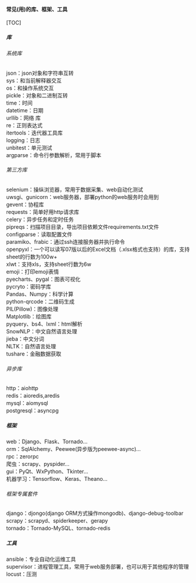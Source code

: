 #### 常见(用)的库、框架、工具
[TOC]
##### 库
###### 系统库
json：json对象和字符串互转  
sys：和当前解释器交互  
os：和操作系统交互  
pickle：对象和二进制互转  
time：时间  
datetime：日期  
urllib：网络 库  
re：正则表达式  
itertools：迭代器工具库  
logging：日志  
unbitest：单元测试  
argparse：命令行参数解析，常用于脚本  
###### 第三方库
selenium：操纵浏览器，常用于数据采集、web自动化测试  
uwsgi、gunicorn：web服务器，部署python的web服务时会用到  
gevent：协程库  
requests：简单好用http请求库  
celery：异步任务和定时任务  
pipreqs：扫描项目目录，导出项目依赖文件requirements.txt文件  
configparse：读取配置文件  
paramiko、frabic：通过ssh连接服务器并执行命令  
openpyxl：一个可以读写07版以后的Excel文档（.xlsx格式也支持）的库，支持sheet的行数为100w+  
xlwt：支持xls，支持sheet行数为6w  
emoji：打印emoji表情  
pyecharts、pygal：图表可视化  
pycryto：密码学库  
Pandas、Numpy：科学计算  
python-qrcode：二维码生成  
PIL(Pillow)：图像处理  
Matplotlib：绘图库  
pyquery、bs4、lxml：html解析  
SnowNLP：中文自然语言处理  
jieba：中文分词  
NLTK：自然语言处理  
tushare：金融数据获取  
###### 异步库
http：aiohttp  
redis：aioredis,aredis  
mysql：aiomysql  
postgresql：asyncpg  

##### 框架
web：Django、Flask、Tornado...  
orm：SqlAlchemy、Peewee(异步版为peewee-async)...  
rpc：zerorpc  
爬虫：scrapy、pyspider...  
gui：PyQt、WxPython、Tkinter...  
机器学习：Tensorflow、Keras、Theano...  
###### 框架专属套件
django：djongo(django ORM方式操作mongodb)、django-debug-toolbar  
scrapy：scrapyd、spiderkeeper、gerapy  
tornado：Tornado-MySQL、tornado-redis  

##### 工具
ansible：专业自动化运维工具  
supervisor：进程管理工具，常用于web服务部署，也可以用于其他程序的管理  
locust：压测  

